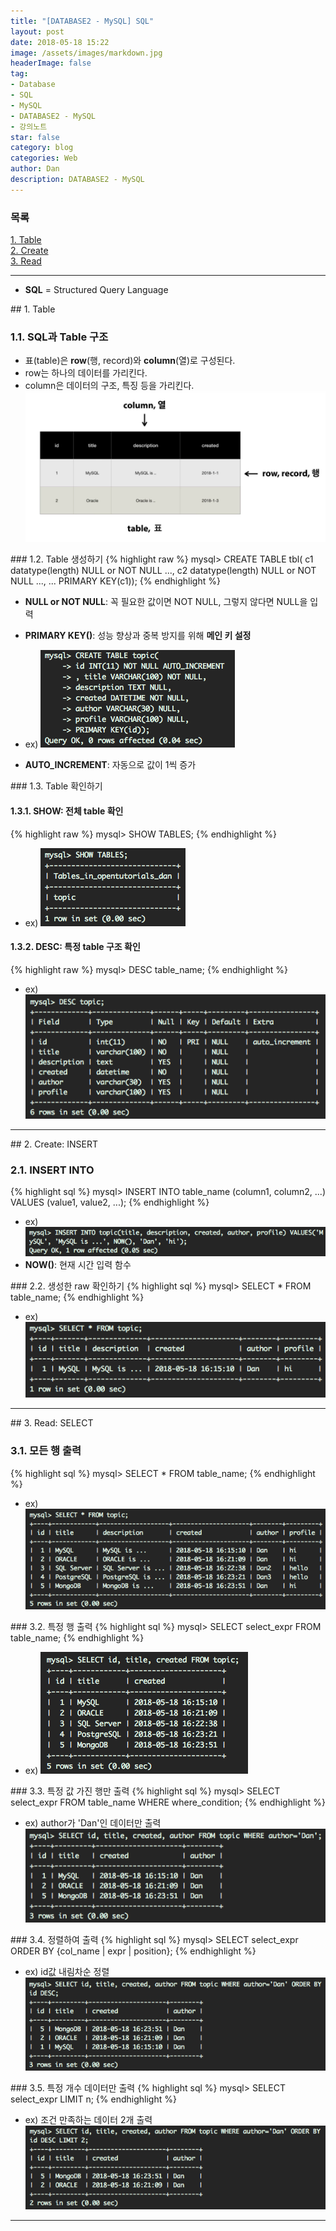 ```yaml
---
title: "[DATABASE2 - MySQL] SQL"
layout: post
date: 2018-05-18 15:22
image: /assets/images/markdown.jpg
headerImage: false
tag:
- Database
- SQL
- MySQL
- DATABASE2 - MySQL
- 강의노트
star: false
category: blog
categories: Web
author: Dan
description: DATABASE2 - MySQL
---
```

### 목록
<a href="#one">1. Table</a><br>
<a href="#two">2. Create</a><br>
<a href="#three">3. Read</a><br>

---
* **SQL** = Structured Query Language

<div id="one"></div>
## 1. Table

### 1.1. SQL과 Table 구조
* 표(table)은 **row**(행, record)와 **column**(열)로 구성된다.
* row는 하나의 데이터를 가리킨다.
* column은 데이터의 구조, 특징 등을 가리킨다.
![Markdown Image][1]

<div class="breaker"></div>
### 1.2. Table 생성하기
{% highlight raw %}
mysql> CREATE TABLE tbl(
                c1 datatype(length) NULL or NOT NULL ...,
                c2 datatype(length) NULL or NOT NULL ...,
                ...
                PRIMARY KEY(c1));
{% endhighlight %}

* **NULL or NOT NULL**: <span class="evidence">꼭 필요한 값이면 NOT NULL, 그렇지 않다면 NULL을 입력</span>
* **PRIMARY KEY()**: <span class="evidence">성능 향상과 중복 방지를 위해 **메인 키 설정**</span>

* ex)
![Markdown Image][2]
* **AUTO_INCREMENT**: 자동으로 값이 1씩 증가

<div class="breaker"></div>
### 1.3. Table 확인하기

#### 1.3.1. SHOW: 전체 table 확인
{% highlight raw %}
mysql> SHOW TABLES;
{% endhighlight %}

* ex)
![Markdown Image][3]

#### 1.3.2. DESC: 특정 table 구조 확인
{% highlight raw %}
mysql> DESC table_name;
{% endhighlight %}

* ex)
![Markdown Image][4]

---
<div id="two"></div>
## 2. Create: INSERT

### 2.1. INSERT INTO
{% highlight sql %}
mysql> INSERT INTO table_name (column1, column2, ...)
VALUES (value1, value2, ...);
{% endhighlight %}

* ex)
![Markdown Image][5]
* **NOW()**: 현재 시간 입력 함수

<div class="breaker"></div>
### 2.2. 생성한 raw 확인하기
{% highlight sql %}
mysql> SELECT * FROM table_name;
{% endhighlight %}

* ex)
![Markdown Image][6]

---
<div id="three"></div>
## 3. Read: SELECT

### 3.1. 모든 행 출력
{% highlight sql %}
mysql> SELECT * FROM table_name;
{% endhighlight %}

* ex)
![Markdown Image][7]

<div class="breaker"></div>
### 3.2. 특정 행 출력
{% highlight sql %}
mysql> SELECT select_expr  FROM table_name;
{% endhighlight %}

* ex)
![Markdown Image][8]

<div class="breaker"></div>
### 3.3. 특정 값 가진 행만 출력
{% highlight sql %}
mysql> SELECT select_expr FROM table_name WHERE where_condition;
{% endhighlight %}

* ex) author가 'Dan'인 데이터만 출력
![Markdown Image][9]

<div class="breaker"></div>
### 3.4. 정렬하여 출력
{% highlight sql %}
mysql> SELECT select_expr ORDER BY {col_name | expr | position};
{% endhighlight %}

* ex) id값 내림차순 정렬
![Markdown Image][10]

<div class="breaker"></div>
### 3.5. 특정 개수 데이터만 출력
{% highlight sql %}
mysql> SELECT select_expr LIMIT n;
{% endhighlight %}

* ex) 조건 만족하는 데이터 2개 출력
![Markdown Image][11]


---
[1]: /assets/images/스크린샷2018-05-18-4.jpg
[2]: /assets/images/스크린샷2018-05-18-5.jpg
[3]: /assets/images/스크린샷2018-05-18-6.jpg
[4]: /assets/images/스크린샷2018-05-18-7.jpg
[5]: /assets/images/스크린샷2018-05-18-8.jpg
[6]: /assets/images/스크린샷2018-05-18-9.jpg
[7]: /assets/images/스크린샷2018-05-18-10.jpg
[8]: /assets/images/스크린샷2018-05-18-11.jpg
[9]: /assets/images/스크린샷2018-05-18-12.jpg
[10]: /assets/images/스크린샷2018-05-18-13.jpg
[11]: /assets/images/스크린샷2018-05-18-14.jpg
